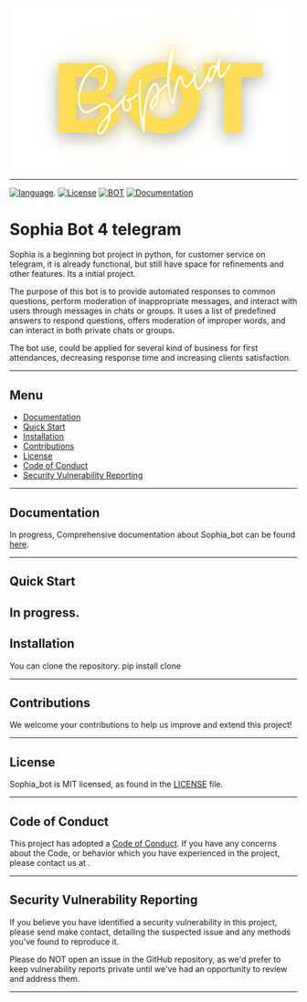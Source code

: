<p align="center">
  <a href="https://">
    <picture>
      <source media="(prefers-color-scheme: dark)" srcset="sophia.png">
      <img src="https://github.com/tihcavalcante/Sophia_bot/blob/main/sophia.png?raw=true"">
    </picture>
  </a>
</p>

---
[![language](https://img.shields.io/badge/python-black)](#).
[![License](https://img.shields.io/badge/License-MIT-blue)](LICENSE)
[![BOT](https://img.shields.io/badge/telegram-sophia_bot-blue)](#)
[![Documentation](https://img.shields.io/badge/Documentation-blue)](https://)

# Sophia Bot 4 telegram

Sophia is a beginning bot project in python, for customer service on telegram, it is already functional, but still have space for refinements and other features. Its a  initial project.

The purpose of this bot is to provide automated responses to common questions, perform moderation of inappropriate messages, and interact with users through messages in chats or groups. It uses a list of predefined answers to respond questions, offers moderation of improper words, and can interact in both private chats or groups.

The bot use, could be applied for several kind of business for first attendances, decreasing response time and increasing clients satisfaction.

---

## Menu

- [Documentation](#documentation)
- [Quick Start](#quick-start)
- [Installation](#installation)
- [Contributions](#contributions)
- [License](#license)
- [Code of Conduct](#code-of-conduct)
- [Security Vulnerability Reporting](#security-vulnerability-reporting)

---

## Documentation

In progress, Comprehensive documentation about Sophia_bot can be found [here](https://).

---

## Quick Start

In progress.
---

## Installation

You can clone the repository.
pip install clone

---

## Contributions

We welcome your contributions to help us improve and extend this project!

---

## License

Sophia_bot is MIT licensed, as found in the [LICENSE](LICENSE) file.

---

## Code of Conduct

This project has adopted a [Code of
Conduct](https://github.com/tihcavalcante/Sophia_bot/blob/main/CODE_OF_CONDUCT.md).
If you have any concerns about the Code, or behavior which you have experienced
in the project, please contact us at .

---

## Security Vulnerability Reporting

If you believe you have identified a security vulnerability in this project,
please send make contact, detailing
the suspected issue and any methods you've found to reproduce it.

Please do NOT open an issue in the GitHub repository, as we'd prefer to keep
vulnerability reports private until we've had an opportunity to review and
address them.

---
